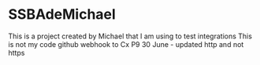 # SSBAdeMichael
This is a project created by Michael that I am using to test integrations 
This is not my code
github webhook to Cx P9
30 June - updated http and not https

